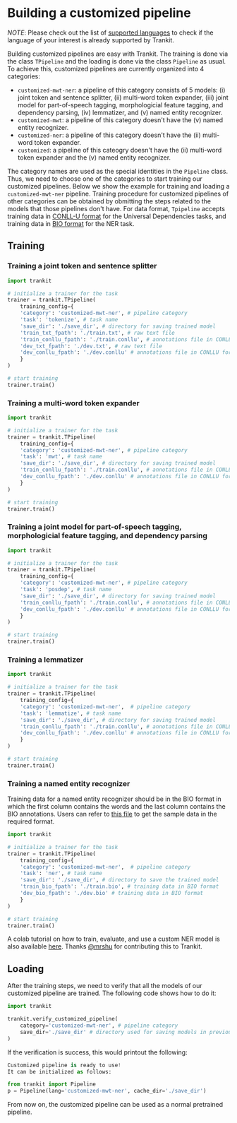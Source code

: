 # Building a customized pipeline

*NOTE*: Please check out the list of [supported languages](https://trankit.readthedocs.io/en/latest/pkgnames.html#trainable-languages) to check if the language of your interest is already supported by Trankit.

Building customized pipelines are easy with Trankit. The training is done via the class `TPipeline` and the loading is done via the class `Pipeline` as usual. To achieve this, customized pipelines are currently organized into 4 categories:
- `customized-mwt-ner`: a pipeline of this category consists of 5 models: (i) joint token and sentence splitter, (ii) multi-word token expander, (iii) joint model for part-of-speech tagging, morphologicial feature tagging, and dependency parsing, (iv) lemmatizer, and (v) named entity recognizer.
- `customized-mwt`: a pipeline of this category doesn't have the (v) named entity recognizer.
- `customized-ner`: a pipeline of this category doesn't have the (ii) multi-word token expander.
- `customized`: a pipeline of this cateogry doesn't have the (ii) multi-word token expander and the (v) named entity recognizer.

The category names are used as the special identities in the `Pipeline` class. Thus, we need to choose one of the categories to start training our customized pipelines. Below we show the example for training and loading a `customized-mwt-ner` pipeline. Training procedure for customized pipelines of other categories can be obtained by obmitting the steps related to the models that those pipelines don't have. For data format, `Tpipeline` accepts training data in [CONLL-U format](https://github.com/UniversalDependencies/UD_English-EWT) for the Universal Dependencies tasks, and training data in [BIO format](https://www.clips.uantwerpen.be/conll2003/ner/) for the NER task.

## Training
### Training a joint token and sentence splitter
```python
import trankit

# initialize a trainer for the task
trainer = trankit.TPipeline(
    training_config={
    'category': 'customized-mwt-ner', # pipeline category
    'task': 'tokenize', # task name
    'save_dir': './save_dir', # directory for saving trained model
    'train_txt_fpath': './train.txt', # raw text file
    'train_conllu_fpath': './train.conllu', # annotations file in CONLLU format for training
    'dev_txt_fpath': './dev.txt', # raw text file
    'dev_conllu_fpath': './dev.conllu' # annotations file in CONLLU format for development
    }
)

# start training
trainer.train()
```

### Training a multi-word token expander
```python
import trankit

# initialize a trainer for the task
trainer = trankit.TPipeline(
    training_config={
    'category': 'customized-mwt-ner', # pipeline category
    'task': 'mwt', # task name
    'save_dir': './save_dir', # directory for saving trained model
    'train_conllu_fpath': './train.conllu', # annotations file in CONLLU format  for training
    'dev_conllu_fpath': './dev.conllu' # annotations file in CONLLU format for development
    }
)

# start training
trainer.train()
```

### Training a joint model for part-of-speech tagging, morphologicial feature tagging, and dependency parsing
```python
import trankit

# initialize a trainer for the task
trainer = trankit.TPipeline(
    training_config={
    'category': 'customized-mwt-ner', # pipeline category
    'task': 'posdep', # task name
    'save_dir': './save_dir', # directory for saving trained model
    'train_conllu_fpath': './train.conllu', # annotations file in CONLLU format  for training
    'dev_conllu_fpath': './dev.conllu' # annotations file in CONLLU format for development
    }
)

# start training
trainer.train()
```

### Training a lemmatizer
```python
import trankit

# initialize a trainer for the task
trainer = trankit.TPipeline(
    training_config={
    'category': 'customized-mwt-ner',  # pipeline category
    'task': 'lemmatize', # task name
    'save_dir': './save_dir', # directory for saving trained model
    'train_conllu_fpath': './train.conllu', # annotations file in CONLLU format  for training
    'dev_conllu_fpath': './dev.conllu' # annotations file in CONLLU format for development
    }
)

# start training
trainer.train()
```

### Training a named entity recognizer
Training data for a named entity recognizer should be in the BIO format in which the first column contains the words and the last column contains the BIO annotations. Users can refer to [this file](https://github.com/nlp-uoregon/trankit/tree/master/docs/source/sample-data.bio) to get the sample data in the required format.

```python
import trankit

# initialize a trainer for the task
trainer = trankit.TPipeline(
    training_config={
    'category': 'customized-mwt-ner',  # pipeline category
    'task': 'ner', # task name
    'save_dir': './save_dir', # directory to save the trained model
    'train_bio_fpath': './train.bio', # training data in BIO format
    'dev_bio_fpath': './dev.bio' # training data in BIO format
    }
)

# start training
trainer.train()
`````
A colab tutorial on how to train, evaluate, and use a custom NER model is also available [here](https://github.com/nlp-uoregon/trankit/blob/master/examples/colab/trankit_ner_GermEval14.ipynb). Thanks [@mrshu](https://github.com/mrshu) for contributing this to Trankit.

## Loading
After the training steps, we need to verify that all the models of our customized pipeline are trained. The following code shows how to do it:
```python
import trankit

trankit.verify_customized_pipeline(
    category='customized-mwt-ner', # pipeline category
    save_dir='./save_dir' # directory used for saving models in previous steps
)
```
If the verification is success, this would printout the following:
```python
Customized pipeline is ready to use!
It can be initialized as follows:

from trankit import Pipeline
p = Pipeline(lang='customized-mwt-ner', cache_dir='./save_dir')
```
From now on, the customized pipeline can be used as a normal pretrained pipeline.
